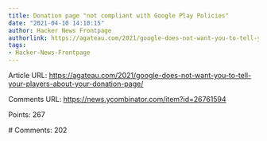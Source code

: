 ```yaml
---
title: Donation page "not compliant with Google Play Policies"
date: "2021-04-10 14:10:15"
author: Hacker News Frontpage
authorlink: https://agateau.com/2021/google-does-not-want-you-to-tell-your-players-about-your-donation-page/
tags:
- Hacker-News-Frontpage
---
```


<p>Article URL: <a href="https://agateau.com/2021/google-does-not-want-you-to-tell-your-players-about-your-donation-page/">https://agateau.com/2021/google-does-not-want-you-to-tell-your-players-about-your-donation-page/</a></p>
<p>Comments URL: <a href="https://news.ycombinator.com/item?id=26761594">https://news.ycombinator.com/item?id=26761594</a></p>
<p>Points: 267</p>
<p># Comments: 202</p>
